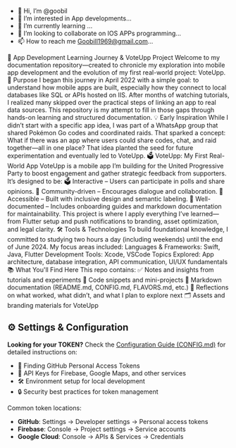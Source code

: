 - 👋 Hi, I’m @goobil
- 👀 I’m interested in App developments...
- 🌱 I’m currently learning ...
- 💞️ I’m looking to collaborate on IOS APPs programming...
- 📫 How to reach me Goobill1969@gmail.com...

<!---
goobil/goobil is a ✨ special ✨ repository because its `README.md` (this file) appears on your GitHub profile.
You can click the Preview link to take a look at your changes.
--->
📱 App Development Learning Journey & VoteUpp Project
Welcome to my documentation repository—created to chronicle my exploration into mobile app development and the evolution of my first real-world project: VoteUpp.
🎯 Purpose
I began this journey in April 2022 with a simple goal: to understand how mobile apps are built, especially how they connect to local databases like SQL or APIs hosted on IIS. After months of watching tutorials, I realized many skipped over the practical steps of linking an app to real data sources. This repository is my attempt to fill in those gaps through hands-on learning and structured documentation.
💡 Early Inspiration
While I didn’t start with a specific app idea, I was part of a WhatsApp group that shared Pokémon Go codes and coordinated raids. That sparked a concept:
What if there was an app where users could share codes, chat, and raid together—all in one place?
That idea planted the seed for future experimentation and eventually led to VoteUpp.
🗳️ VoteUpp: My First Real-World App
VoteUpp is a mobile app I’m building for the United Progressive Party to boost engagement and gather strategic feedback from supporters. It’s designed to be:
🗳️ Interactive – Users can participate in polls and share opinions.
📣 Community-driven – Encourages dialogue and collaboration.
📱 Accessible – Built with inclusive design and semantic labeling.
🧠 Well-documented – Includes onboarding guides and markdown documentation for maintainability.
This project is where I apply everything I’ve learned—from Flutter setup and push notifications to branding, asset optimization, and legal clarity.
🛠️ Tools & Technologies
To build foundational knowledge, I committed to studying two hours a day (including weekends) until the end of June 2024. My focus areas included:
Languages & Frameworks: Swift, Java, Flutter
Development Tools: Xcode, VSCode
Topics Explored: App architecture, database integration, API communication, UI/UX fundamentals
📚 What You'll Find Here
This repo contains:
✅ Notes and insights from tutorials and experiments
🧩 Code snippets and mini-projects
📄 Markdown documentation (README.md, CONFIG.md, FLAVORS.md, etc.)
🧠 Reflections on what worked, what didn’t, and what I plan to explore next
🗂️ Assets and branding materials for VoteUpp

## ⚙️ Settings & Configuration

**Looking for your TOKEN?** Check the [Configuration Guide (CONFIG.md)](./CONFIG.md) for detailed instructions on:
- 🔑 Finding GitHub Personal Access Tokens
- 🔐 API Keys for Firebase, Google Maps, and other services  
- 🛠️ Environment setup for local development
- 🔒 Security best practices for token management

Common token locations:
- **GitHub**: Settings → Developer settings → Personal access tokens
- **Firebase**: Console → Project settings → Service accounts
- **Google Cloud**: Console → APIs & Services → Credentials

